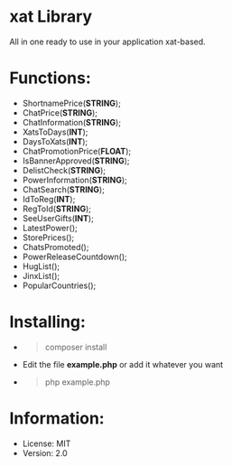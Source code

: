 # xat Library
All in one ready to use in your application xat-based.

# Functions:
* ShortnamePrice(**STRING**);
* ChatPrice(**STRING**);
* ChatInformation(**STRING**);
* XatsToDays(**INT**);
* DaysToXats(**INT**);
* ChatPromotionPrice(**FLOAT**);
* IsBannerApproved(**STRING**);
* DelistCheck(**STRING**);
* PowerInformation(**STRING**);
* ChatSearch(**STRING**);
* IdToReg(**INT**);
* RegToId(**STRING**);
* SeeUserGifts(**INT**);
* LatestPower();
* StorePrices();
* ChatsPromoted();
* PowerReleaseCountdown();
* HugList();
* JinxList();
* PopularCountries();

# Installing:
* > composer install
* Edit the file **example.php** or add it whatever you want
* > php example.php 

# Information:
* License: MIT
* Version: 2.0
